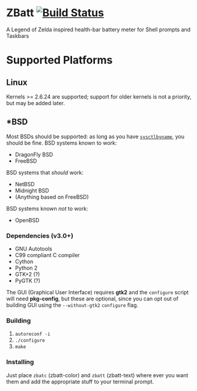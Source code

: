 ZBatt [![Build Status](https://travis-ci.org/amagura/zelda-battery.svg?branch=master)](https://travis-ci.org/amagura/zelda-battery)
=============

A Legend of Zelda inspired health-bar battery meter for Shell prompts and Taskbars

# Supported Platforms
## Linux
Kernels >= 2.6.24 are supported; support for older kernels is not a priority, but may be added later.

## *BSD
Most BSDs should be supported: as long as you have [`sysctlbyname`](http://www.daemon-systems.org/man/sysctlbyname.3.html), you should be fine.  BSD systems known to work:
* DragonFly BSD
* FreeBSD

BSD systems that _should_ work:
* NetBSD
* Midnight BSD
* (Anything based on FreeBSD)

BSD systems known _not_ to work:
* OpenBSD

### Dependencies (v3.0+)
* GNU Autotools
* C99 compliant C compiler
* Cython
* Python 2
* GTK+2 (?)
* PyGTK (?)



The GUI (Graphical User Interface) requires __gtk2__ and the `configure` script will need __pkg-config__, but these are optional, since you can opt out of building GUI using the `--without-gtk2` `configure` flag.

### Building
1. `autoreconf -i`
2. `./configure`
3. `make`

### Installing
Just place `zbatc` (zbatt-color) and `zbatt` (zbatt-text) where ever you want them and add the appropriate stuff to your terminal prompt.
